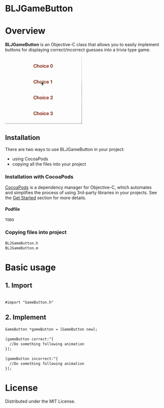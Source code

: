 # BLJGameButton
# Overview
**BLJGameButton** is an Objective-C class that allows you to easily implement buttons for displaying correct/incorrect guesses into a trivia type game.

![GameButton](Resources/demo.gif?raw=true)


Installation
------------

There are two ways to use BLJGameButton in your project:
- using CocoaPods
- copying all the files into your project

### Installation with CocoaPods

[CocoaPods](http://cocoapods.org/) is a dependency manager for Objective-C, which automates and simplifies the process of using 3rd-party libraries in your projects. See the [Get Started](http://cocoapods.org/#get_started) section for more details.

#### Podfile
```
TODO
```

### Copying files into project
```
BLJGameButton.h
BLJGameButton.m
```  
# Basic usage

## 1. Import
```objc

#import "GameButton.h"
```
## 2. Implement
```objc
GameButton *gameButton = [GameButton new];

[gameButton correct:^{
  //Do something following animation
}];

[gameButton incorrect:^{
  //Do something following animation
}];
```
# License
Distributed under the MIT License.
